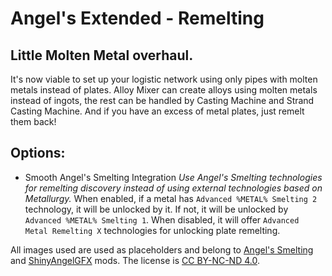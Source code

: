 # Angel's Extended - Remelting
## Little Molten Metal overhaul.
It's now viable to set up your logistic network using only pipes with molten metals instead of plates. Alloy Mixer can create alloys using molten metals instead of ingots, the rest can be handled by Casting Machine and Strand Casting Machine.
And if you have an excess of metal plates, just remelt them back!

## Options:
* Smooth Angel's Smelting Integration
_Use Angel's Smelting technologies for remelting discovery instead of using external technologies based on Metallurgy._
When enabled, if a metal has ``Advanced %METAL% Smelting 2`` technology, it will be unlocked by it. If not, it will be unlocked by ``Advanced %METAL% Smelting 1``.
When disabled, it will offer ``Advanced Metal Remelting X`` technologies for unlocking plate remelting.  
   
   
All images used are used as placeholders and belong to [Angel's Smelting](https://mods.factorio.com/mod/angelssmelting) and [ShinyAngelGFX](https://mods.factorio.com/mod/ShinyAngelGFX) mods. The license is [CC BY-NC-ND 4.0](https://creativecommons.org/licenses/by-nc-nd/4.0/).
